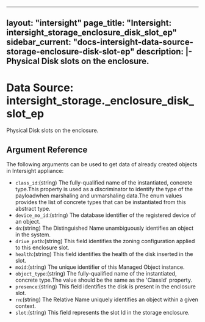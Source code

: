 
---
layout: "intersight"
page_title: "Intersight: intersight_storage_enclosure_disk_slot_ep"
sidebar_current: "docs-intersight-data-source-storage-enclosure-disk-slot-ep"
description: |-
Physical Disk slots on the enclosure.
---

# Data Source: intersight_storage._enclosure_disk_slot_ep
Physical Disk slots on the enclosure.
## Argument Reference
The following arguments can be used to get data of already created objects in Intersight appliance:
* `class_id`:(string) The fully-qualified name of the instantiated, concrete type.This property is used as a discriminator to identify the type of the payloadwhen marshaling and unmarshaling data.The enum values provides the list of concrete types that can be instantiated from this abstract type. 
* `device_mo_id`:(string) The database identifier of the registered device of an object. 
* `dn`:(string) The Distinguished Name unambiguously identifies an object in the system. 
* `drive_path`:(string) This field identifies the zoning configuration applied to  this enclosure slot. 
* `health`:(string) This field identifies the health of the disk inserted in the slot. 
* `moid`:(string) The unique identifier of this Managed Object instance. 
* `object_type`:(string) The fully-qualified name of the instantiated, concrete type.The value should be the same as the 'ClassId' property. 
* `presence`:(string) This field identifies the disk is present in the enclosure slot. 
* `rn`:(string) The Relative Name uniquely identifies an object within a given context. 
* `slot`:(string) This field represents the slot Id in the storage enclosure. 
